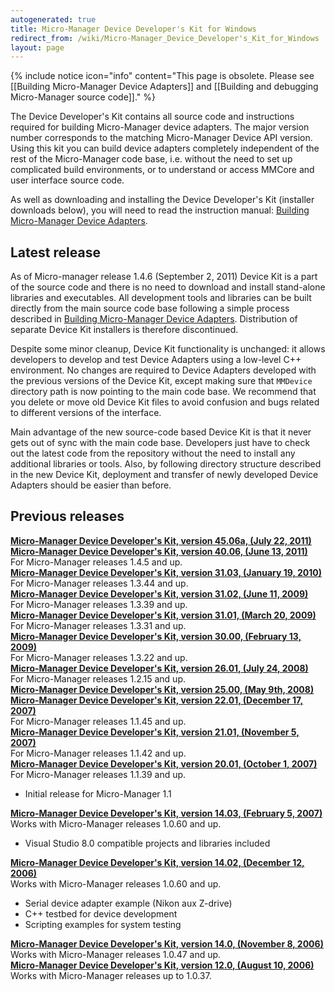 ```yaml
---
autogenerated: true
title: Micro-Manager Device Developer's Kit for Windows
redirect_from: /wiki/Micro-Manager_Device_Developer's_Kit_for_Windows
layout: page
---
```



{% include notice icon="info" content="This page is obsolete. Please see [[Building Micro-Manager Device Adapters]] and [[Building and debugging Micro-Manager source code]]." %}

The Device Developer's Kit contains all source code and instructions
required for building Micro-Manager device adapters. The major version
number corresponds to the matching Micro-Manager Device API version.
Using this kit you can build device adapters completely independent of
the rest of the Micro-Manager code base, i.e. without the need to set up
complicated build environments, or to understand or access MMCore and
user interface source code.

As well as downloading and installing the Device Developer's Kit
(installer downloads below), you will need to read the instruction
manual: [Building Micro-Manager Device
Adapters](Building_Micro-Manager_Device_Adapters).

## Latest release

As of Micro-manager release 1.4.6 (September 2, 2011) Device Kit is a
part of the source code and there is no need to download and install
stand-alone libraries and executables. All development tools and
libraries can be built directly from the main source code base following
a simple process described in [Building Micro-Manager Device
Adapters](Building_Micro-Manager_Device_Adapters).
Distribution of separate Device Kit installers is therefore
discontinued.

Despite some minor cleanup, Device Kit functionality is unchanged: it
allows developers to develop and test Device Adapters using a low-level
C++ environment. No changes are required to Device Adapters developed
with the previous versions of the Device Kit, except making sure that
`MMDevice` directory path is now pointing to the main code base. We
recommend that you delete or move old Device Kit files to avoid
confusion and bugs related to different versions of the interface.

Main advantage of the new source-code based Device Kit is that it never
gets out of sync with the main code base. Developers just have to check
out the latest code from the repository without the need to install any
additional libraries or tools. Also, by following directory structure
described in the new Device Kit, deployment and transfer of newly
developed Device Adapters should be easier than before.

## Previous releases

[**Micro-Manager Device Developer's Kit, version 45.06a, (July 22,
2011)**](https://download.micro-manager.org/nightly/1.4-DeviceKit/Windows/MMDeviceKit-win-x86-x64-Dev45-Mod6a.exe)  
[**Micro-Manager Device Developer's Kit, version 40.06, (June 13,
2011)**](https://download.micro-manager.org/nightly/1.4-DeviceKit/Windows/MMDeviceKit-win-x86-x64-Dev40-Mod6a.exe)  
For Micro-Manager releases 1.4.5 and up.  
[<span>**Micro-Manager Device Developer's Kit, version 31.03, (January
19,
2010)**</span>](https://download.micro-manager.org/nightly/1.3-DeviceKit/Windows/MMDeviceKit-win-34-01-20100119.exe)  
For Micro-Manager releases 1.3.44 and up.  
[<span>**Micro-Manager Device Developer's Kit, version 31.02, (June 11,
2009)**</span>](http://valelab.ucsf.edu/~arthur/builds/MMDeviceKit-win-31-02.exe)  
For Micro-Manager releases 1.3.39 and up.  
[<span>**Micro-Manager Device Developer's Kit, version 31.01, (March 20,
2009)**</span>](http://valelab.ucsf.edu/~MM/MMDeviceKit-win-31-01.exe)  
For Micro-Manager releases 1.3.31 and up.  
[<span>**Micro-Manager Device Developer's Kit, version 30.00, (February
13,
2009)**</span>](http://valelab.ucsf.edu/~MM/MMDeviceKit-win-30-20090213.exe)  
For Micro-Manager releases 1.3.22 and up.  
[<span>**Micro-Manager Device Developer's Kit, version 26.01, (July 24,
2008)**</span>](http://valelab.ucsf.edu/%7Enenad/micro-manager/distribution/MMDeviceKit-win-26-01.exe)  
For Micro-Manager releases 1.2.15 and up.  
[<span>**Micro-Manager Device Developer's Kit, version 25.00, (May 9th,
2008)**</span>](http://valelab.ucsf.edu/%7Enenad/micro-manager/distribution/MMDeviceKit-win-25-00.exe)  
[<span>**Micro-Manager Device Developer's Kit, version 22.01, (December
17,
2007)**</span>](http://valelab.ucsf.edu/%7Enenad/micro-manager/distribution/MMDeviceKit-win-22-01.exe)  
For Micro-Manager releases 1.1.45 and up.  
[<span>**Micro-Manager Device Developer's Kit, version 21.01, (November
5,
2007)**</span>](http://valelab.ucsf.edu/%7Enenad/micro-manager/distribution/MMDeviceKit-win-21-01.exe)  
For Micro-Manager releases 1.1.42 and up.  
[<span>**Micro-Manager Device Developer's Kit, version 20.01, (October
1,
2007)**</span>](http://valelab.ucsf.edu/%7Enenad/micro-manager/distribution/MMDeviceKit-win-20_01.exe)  
For Micro-Manager releases 1.1.39 and up.  

-   Initial release for Micro-Manager 1.1

[<span>**Micro-Manager Device Developer's Kit, version 14.03, (February
5,
2007)**</span>](http://valelab.ucsf.edu/%7Enenad/micro-manager/distribution/MMDeviceKit-win-14_03.exe)  
Works with Micro-Manager releases 1.0.60 and up.  

-   Visual Studio 8.0 compatible projects and libraries included

[<span>**Micro-Manager Device Developer's Kit, version 14.02, (December
12,
2006)**</span>](http://valelab.ucsf.edu/%7Enenad/micro-manager/distribution/MMDeviceKit-win-14_02.exe)  
Works with Micro-Manager releases 1.0.60 and up.  

-   Serial device adapter example (Nikon aux Z-drive)
-   C++ testbed for device development
-   Scripting examples for system testing

[<span>**Micro-Manager Device Developer's Kit, version 14.0, (November
8,
2006)**</span>](http://valelab.ucsf.edu/%7Enenad/micro-manager/distribution/MMDeviceKit-win-14_0.exe)  
Works with Micro-Manager releases 1.0.47 and up.  
[<span>**Micro-Manager Device Developer's Kit, version 12.0, (August 10,
2006)**</span>](http://valelab.ucsf.edu/%7Enenad/micro-manager/distribution/MMDeviceKit-win-12_0.exe)  
Works with Micro-Manager releases up to 1.0.37.  
